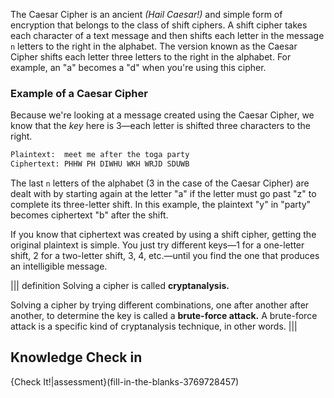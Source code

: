 The Caesar Cipher is an ancient *(Hail Caesar!)* and simple form of encryption that belongs to the class of shift ciphers. A shift cipher takes each character of a text message and then shifts each letter in the message `n` letters to the right in the alphabet. The version known as the Caesar Cipher  shifts each letter three letters to the right in the alphabet. For example, an "a" becomes a "d" when you're using this cipher. 

### Example of a Caesar Cipher
Because we're looking at a message created using the Caesar Cipher, we know that the *key* here is 3—each letter is shifted three characters to the right.

```bash
Plaintext:  meet me after the toga party
Ciphertext: PHHW PH DIWHU WKH WRJD SDUWB
```



The last `n` letters of the alphabet (3 in the case of the Caesar Cipher) are dealt with by starting again at the letter "a" if the letter must go past "z" to complete its three-letter shift. In this example, the plaintext "y" in "party" becomes ciphertext "b" after the shift.

If you know that ciphertext was created by using a shift cipher, getting the original plaintext is simple. You just try different keys—1 for a one-letter shift, 2 for a two-letter shift, 3, 4, etc.—until you find the one that produces an intelligible message. 

||| definition 
 Solving a cipher is called  **cryptanalysis.**

Solving a cipher by trying different combinations, one after another after another, to determine the key is called a **brute-force attack.** A brute-force attack is a specific kind of cryptanalysis technique, in other words.
|||

## Knowledge Check in 
{Check It!|assessment}(fill-in-the-blanks-3769728457)
